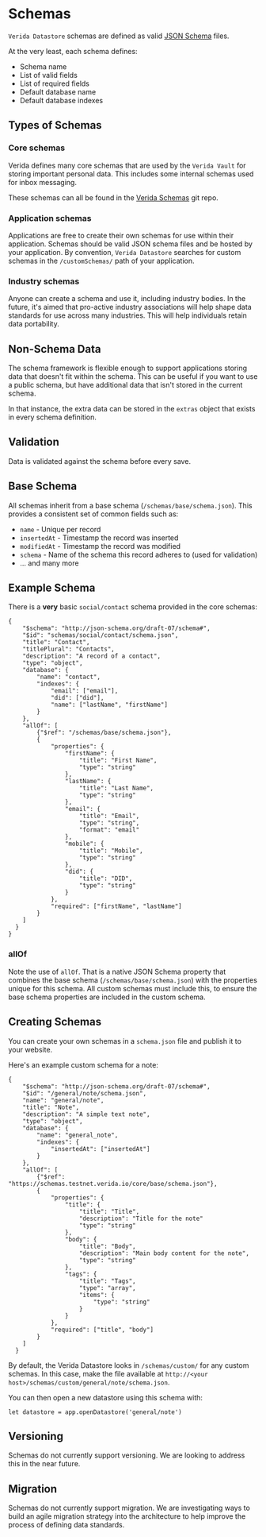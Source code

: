 
# Schemas

`Verida Datastore` schemas are defined as valid [JSON Schema](https://json-schema.org/) files.

At the very least, each schema defines:

- Schema name
- List of valid fields
- List of required fields
- Default database name
- Default database indexes

## Types of Schemas

### Core schemas

Verida defines many core schemas that are used by the `Verida Vault` for storing important personal data. This includes some internal schemas used for inbox messaging.

These schemas can all be found in the [Verida Schemas](https://github.com/verida/schemas) git repo.

### Application schemas

Applications are free to create their own schemas for use within their application. Schemas should be valid JSON schema files and be hosted by your application. By convention, `Verida Datastore` searches for custom schemas in the `/customSchemas/` path of your application.

### Industry schemas

Anyone can create a schema and use it, including industry bodies. In the future, it's aimed that pro-active industry associations will help shape data standards for use across many industries. This will help individuals retain data portability.

## Non-Schema Data

The schema framework is flexible enough to support applications storing data that doesn't fit within the schema. This can be useful if you want to use a public schema, but have additional data that isn't stored in the current schema.

In that instance, the extra data can be stored in the `extras` object that exists in every schema definition.

## Validation

Data is validated against the schema before every save.

## Base Schema

All schemas inherit from a base schema (`/schemas/base/schema.json`). This provides a consistent set of common fields such as:

- `name` - Unique per record
- `insertedAt` - Timestamp the record was inserted
- `modifiedAt` - Timestamp the record was modified
- `schema` - Name of the schema this record adheres to (used for validation)
- ... and many more

## Example Schema

There is a **very** basic `social/contact` schema provided in the core schemas:

```
{
    "$schema": "http://json-schema.org/draft-07/schema#",
    "$id": "schemas/social/contact/schema.json",
    "title": "Contact",
    "titlePlural": "Contacts",
    "description": "A record of a contact",
    "type": "object",
    "database": {
        "name": "contact",
        "indexes": {
            "email": ["email"],
            "did": ["did"],
            "name": ["lastName", "firstName"]
        }
    },
    "allOf": [
        {"$ref": "/schemas/base/schema.json"},
        {
            "properties": {
                "firstName": {
                    "title": "First Name",
                    "type": "string"
                },
                "lastName": {
                    "title": "Last Name",
                    "type": "string"
                },
                "email": {
                    "title": "Email",
                    "type": "string",
                    "format": "email"
                },
                "mobile": {
                    "title": "Mobile",
                    "type": "string"
                },
                "did": {
                    "title": "DID",
                    "type": "string"
                }
            },
            "required": ["firstName", "lastName"]
        }
    ]
  }
}
```

### allOf

Note the use of `allOf`. That is a native JSON Schema property that combines the base schema (`/schemas/base/schema.json`) with the properties unique for this schema. All custom schemas must include this, to ensure the base schema properties are included in the custom schema.

## Creating Schemas

You can create your own schemas in a `schema.json` file and publish it to your website.

Here's an example custom schema for a note:

```
{
    "$schema": "http://json-schema.org/draft-07/schema#",
    "$id": "/general/note/schema.json",
    "name": "general/note",
    "title": "Note",
    "description": "A simple text note",
    "type": "object",
    "database": {
        "name": "general_note",
        "indexes": {
            "insertedAt": ["insertedAt"]
        }
    },
    "allOf": [
        {"$ref": "https://schemas.testnet.verida.io/core/base/schema.json"},
        {
            "properties": {
                "title": {
                    "title": "Title",
                    "description": "Title for the note"
                    "type": "string"
                },
                "body": {
                    "title": "Body",
                    "description": "Main body content for the note",
                    "type": "string"
                },
                "tags": {
                    "title": "Tags",
                    "type": "array",
                    "items": {
                        "type": "string"
                    }
                }
            },
            "required": ["title", "body"]
        }
    ]
  }
```

By default, the Verida Datastore looks in `/schemas/custom/` for any custom schemas. In this case, make the file available at `http://<your host>/schemas/custom/general/note/schema.json`.

You can then open a new datastore using this schema with:

```
let datastore = app.openDatastore('general/note')
```

## Versioning

Schemas do not currently support versioning. We are looking to address this in the near future.

## Migration

Schemas do not currently support migration. We are investigating ways to build an agile migration strategy into the architecture to help improve the process of defining data standards.